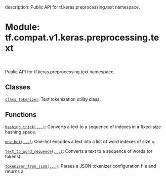 description: Public API for tf.keras.preprocessing.text namespace.

<div itemscope itemtype="http://developers.google.com/ReferenceObject">
<meta itemprop="name" content="tf.compat.v1.keras.preprocessing.text" />
<meta itemprop="path" content="Stable" />
</div>

# Module: tf.compat.v1.keras.preprocessing.text

<!-- Insert buttons and diff -->

<table class="tfo-notebook-buttons tfo-api nocontent" align="left">

</table>



Public API for tf.keras.preprocessing.text namespace.



## Classes

[`class Tokenizer`](../../../../../tf/keras/preprocessing/text/Tokenizer.md): Text tokenization utility class.

## Functions

[`hashing_trick(...)`](../../../../../tf/keras/preprocessing/text/hashing_trick.md): Converts a text to a sequence of indexes in a fixed-size hashing space.

[`one_hot(...)`](../../../../../tf/keras/preprocessing/text/one_hot.md): One-hot encodes a text into a list of word indexes of size `n`.

[`text_to_word_sequence(...)`](../../../../../tf/keras/preprocessing/text/text_to_word_sequence.md): Converts a text to a sequence of words (or tokens).

[`tokenizer_from_json(...)`](../../../../../tf/keras/preprocessing/text/tokenizer_from_json.md): Parses a JSON tokenizer configuration file and returns a

